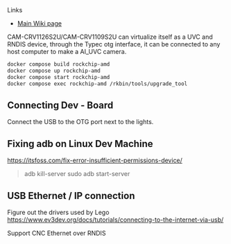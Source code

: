 

Links

* [Main Wiki page](https://wiki.t-firefly.com/en/CAM-C11262U/hardware.html)


CAM-CRV1126S2U/CAM-CRV1109S2U can virtualize itself as a UVC and RNDIS device, through the Typec otg interface, it can be connected to any host computer to make a AI_UVC camera.

```bash
docker compose build rockchip-amd
docker compose up rockchip-amd
docker compose start rockchip-amd
docker compose exec rockchip-amd /rkbin/tools/upgrade_tool
```


## Connecting Dev - Board

Connect the USB to the OTG port next to the lights.

## Fixing adb on Linux Dev Machine

https://itsfoss.com/fix-error-insufficient-permissions-device/

> adb kill-server
> sudo adb start-server


## USB Ethernet / IP connection

Figure out the drivers used by Lego
https://www.ev3dev.org/docs/tutorials/connecting-to-the-internet-via-usb/

Support CNC Ethernet over RNDIS


